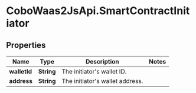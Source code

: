 # CoboWaas2JsApi.SmartContractInitiator

## Properties

Name | Type | Description | Notes
------------ | ------------- | ------------- | -------------
**walletId** | **String** | The initiator&#39;s wallet ID. | 
**address** | **String** | The initiator&#39;s wallet address.  | 


